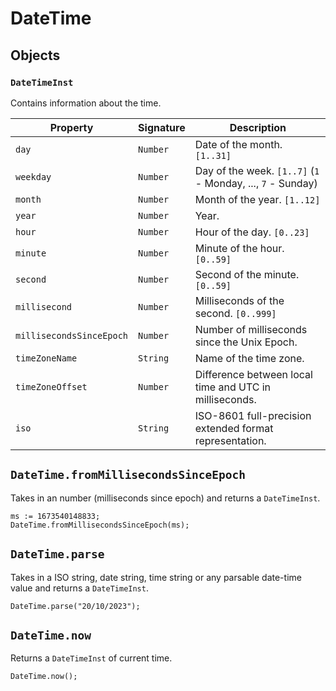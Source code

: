 # DateTime

## Objects

### `DateTimeInst`

Contains information about the time.

| Property                 | Signature | Description                                                 |
| ------------------------ | --------- | ----------------------------------------------------------- |
| `day`                    | `Number`  | Date of the month. `[1..31]`                                |
| `weekday`                | `Number`  | Day of the week. `[1..7]` (`1` - Monday, ..., `7` - Sunday) |
| `month`                  | `Number`  | Month of the year. `[1..12]`                                |
| `year`                   | `Number`  | Year.                                                       |
| `hour`                   | `Number`  | Hour of the day. `[0..23]`                                  |
| `minute`                 | `Number`  | Minute of the hour. `[0..59]`                               |
| `second`                 | `Number`  | Second of the minute. `[0..59]`                             |
| `millisecond`            | `Number`  | Milliseconds of the second. `[0..999]`                      |
| `millisecondsSinceEpoch` | `Number`  | Number of milliseconds since the Unix Epoch.                |
| `timeZoneName`           | `String`  | Name of the time zone.                                      |
| `timeZoneOffset`         | `Number`  | Difference between local time and UTC in milliseconds.      |
| `iso`                    | `String`  | ISO-8601 full-precision extended format representation.     |

## `DateTime.fromMillisecondsSinceEpoch`

Takes in an number (milliseconds since epoch) and returns a `DateTimeInst`.

```
ms := 1673540148833;
DateTime.fromMillisecondsSinceEpoch(ms);
```

## `DateTime.parse`

Takes in a ISO string, date string, time string or any parsable date-time value and returns a `DateTimeInst`.

```
DateTime.parse("20/10/2023");
```

## `DateTime.now`

Returns a `DateTimeInst` of current time.

```
DateTime.now();
```
